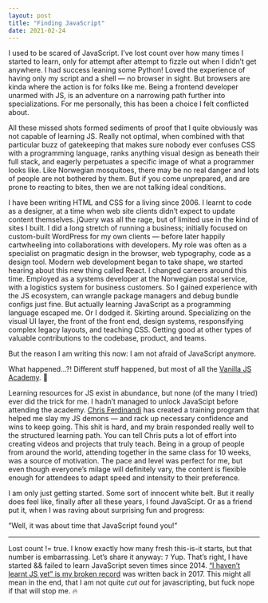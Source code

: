 ```yaml
---
layout: post
title: "Finding JavaScript"
date: 2021-02-24
---
```


I used to be scared of JavaScript. I’ve lost count over how many times I started to learn, only for attempt after attempt to fizzle out when I didn’t get anywhere. I had success leaning some Python! Loved the experience of having only my script and a shell — no browser in sight. But&nbsp;browsers are kinda where the action is for folks like me. Being a frontend developer unarmed with JS, is an adventure on a narrowing path further into specializations. For me personally, this has been a choice I felt conflicted about.

All these missed shots formed sediments of proof that I quite obviously was not capable of learning JS. Really not optimal, when combined with that particular buzz of gatekeeping that makes sure nobody ever confuses CSS with a programming language, ranks anything visual design as beneath their full stack, and eagerly perpetuates a specific image of what a programmer looks like. Like Norwegian mosquitoes, there may be no real danger and lots of people are not bothered by them. But if you come unprepared, and are prone to reacting to bites, then we are not talking ideal conditions.

I have been writing HTML and CSS for a living since 2006. I learnt to code as a designer, at a time when web site clients didn’t expect to update content themselves. jQuery was all the rage, but of limited use in the kind of sites I built. I did a long stretch of running a business; initially focused on custom-built WordPress for my own clients — before later happily cartwheeling into collaborations with developers. My&nbsp;role was often as a specialist on pragmatic design in the browser, web typography, code as a design tool. Modern web development began to take shape, we started hearing about this new thing called React. I&nbsp;changed careers around this time. Employed as a systems developer at the Norwegian postal service, with a logistics system for business customers. So I gained experience with the JS ecosystem, can wrangle package managers and debug bundle configs just fine. But actually learning JavaScript as a programming language escaped me. Or I dodged it. Skirting around. Specializing on the visual UI layer, the front of the front end, design systems, responsifying complex legacy layouts, and teaching CSS. Getting good at other types of valuable contributions to the codebase, product, and teams.

But the reason I am writing this now: I am not afraid of JavaScript anymore.

What happened…?! Different stuff happened, but most of all the [Vanilla JS Academy](https://vanillajsacademy.com/). 🎉

Learning resources for JS exist in abundance, but none (of the many I tried) ever did the trick for me. I&nbsp;hadn’t managed to unlock JavaScipt before attending the academy. [Chris Ferdinandi](https://gomakethings.com/about/) has created a training program that helped me slay my JS demons — and rack up necessary confidence and wins to keep going. This shit is hard, and my brain responded really well to the structured learning path. You can tell Chris puts a lot of effort into creating videos and projects that truly teach. Being in a group of people from around the world, attending together in the same class for 10 weeks, was a source of motivation. The&nbsp;pace and level was perfect for me, but even though everyone’s milage will definitely vary, the content is flexible enough for attendees to adapt speed and intensity to their preference.

I am only just getting started. Some sort of innocent white belt. But it really does feel like, finally after all these years, I found JavaScipt. Or as a friend put it, when I was raving about surprising fun and progress:

”Well, it was about time that JavaScript found you!”

---

Lost count != true. I know exactly how many fresh this-is-it starts, but that number is embarrassing. Let’s share it anyway: `7` Yup. That’s right, I have started && failed to learn JavaScript seven times since 2014. [“I haven’t learnt JS yet” is my broken record](https://elisabethirgens.github.io/notes/2017/07/javascript/) was written back in 2017. This might all mean in the end, that I am not quite _cut out_ for javascripting, but fuck nope if that will stop me. 🔥
